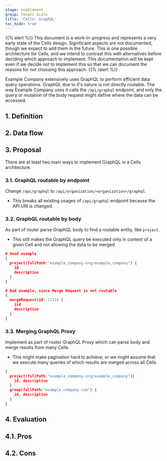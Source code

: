 ```yaml
---
stage: enablement
group: Tenant Scale
title: 'Cells: GraphQL'
toc_hide: true
---
```


{{% alert %}}
This document is a work-in-progress and represents a very early state of the
Cells design. Significant aspects are not documented, though we expect to add
them in the future. This is one possible architecture for Cells, and we intend to
contrast this with alternatives before deciding which approach to implement.
This documentation will be kept even if we decide not to implement this so that
we can document the reasons for not choosing this approach.
{{% /alert %}}

Example Company extensively uses GraphQL to perform efficient data query operations.
GraphQL due to it's nature is not directly routable.
The way Example Company uses it calls the `/api/graphql` endpoint, and only the query or mutation of the body request might define where the data can be accessed.

## 1. Definition

## 2. Data flow

## 3. Proposal

There are at least two main ways to implement GraphQL in a Cells architecture.

### 3.1. GraphQL routable by endpoint

Change `/api/graphql` to `/api/organization/<organization>/graphql`.

- This breaks all existing usages of `/api/graphql` endpoint because the API URI is changed.

### 3.2. GraphQL routable by body

As part of router parse GraphQL body to find a routable entity, like `project`.

- This still makes the GraphQL query be executed only in context of a given Cell and not allowing the data to be merged.

```json
# Good example
{
  project(fullPath:"example_company-org/example_company") {
    id
    description
  }
}

# Bad example, since Merge Request is not routable
{
  mergeRequest(id: 1111) {
    iid
    description
  }
}
```

### 3.3. Merging GraphQL Proxy

Implement as part of router GraphQL Proxy which can parse body and merge results from many Cells.

- This might make pagination hard to achieve, or we might assume that we execute many queries of which results are merged across all Cells.

```json
{
  project(fullPath:"example_company-org/example_company"){
    id, description
  }
  group(fullPath:"example_company-com") {
    id, description
  }
}
```

## 4. Evaluation

## 4.1. Pros

## 4.2. Cons

